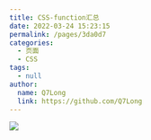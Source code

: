```yaml
---
title: CSS-function汇总
date: 2022-03-24 15:23:15
permalink: /pages/3da0d7
categories: 
  - 页面
  - CSS
tags: 
  - null
author: 
  name: Q7Long
  link: https://github.com/Q7Long
---
```

![](https://cdn.jsdelivr.net/gh/xugaoyi/image_store/blog/20200512161232.jpg)